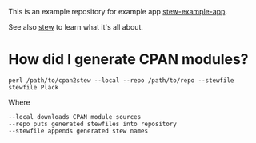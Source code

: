 This is an example repository for example app [stew-example-app](https://github.com/vti/stew-example-app).

See also [stew](https://github.com/vti/stew) to learn what it's all about.

# How did I generate CPAN modules?

    perl /path/to/cpan2stew --local --repo /path/to/repo --stewfile stewfile Plack

Where

    --local downloads CPAN module sources
    --repo puts generated stewfiles into repository
    --stewfile appends generated stew names
